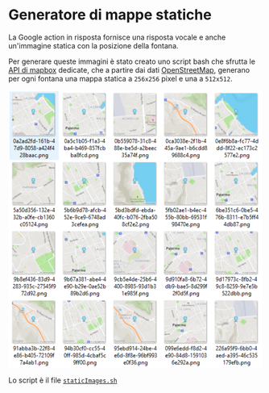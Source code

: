 # Generatore di mappe statiche

La Google action in risposta fornisce una risposta vocale e anche un'immagine statica con la posizione della fontana.

Per generare queste immagini è stato creato uno script bash che sfrutta le [API di mapbox](https://docs.mapbox.com/help/glossary/static-images-api/) dedicate, che a partire dai dati [OpenStreetMap](https://www.openstreetmap.org), generano per ogni fontana una mappa statica a `256x256` pixel e una a `512x512`.

![](./mappeStatiche.png)

Lo script è il file [`staticImages.sh`](./staticImages.sh)
